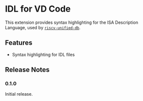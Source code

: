 # IDL for VD Code

This extension provides syntax highlighting for the ISA Description Language, used by
[`riscv-unified-db`](https://github.com/riscv-software-src/riscv-unified-db).

## Features

* Syntax highlighting for IDL files

## Release Notes

### 0.1.0

Initial release.

